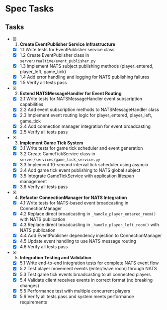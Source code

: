 # Spec Tasks

## Tasks

- [x] 1. **Create EventPublisher Service Infrastructure**
  - [x] 1.1 Write tests for EventPublisher service class
  - [x] 1.2 Create EventPublisher class in `server/realtime/event_publisher.py`
  - [x] 1.3 Implement NATS subject publishing methods (player_entered, player_left, game_tick)
  - [x] 1.4 Add error handling and logging for NATS publishing failures
  - [x] 1.5 Verify all tests pass

- [x] 2. **Extend NATSMessageHandler for Event Routing**
  - [x] 2.1 Write tests for NATSMessageHandler event subscription capabilities
  - [x] 2.2 Add event subscription methods to NATSMessageHandler class
  - [x] 2.3 Implement event routing logic for player_entered, player_left, game_tick
  - [x] 2.4 Add connection manager integration for event broadcasting
  - [x] 2.5 Verify all tests pass

- [x] 3. **Implement Game Tick System**
  - [x] 3.1 Write tests for game tick scheduler and event generation
  - [x] 3.2 Create GameTickService class in `server/services/game_tick_service.py`
  - [x] 3.3 Implement 10-second interval tick scheduler using asyncio
  - [x] 3.4 Add game tick event publishing to NATS global subject
  - [x] 3.5 Integrate GameTickService with application lifespan management
  - [x] 3.6 Verify all tests pass

- [x] 4. **Refactor ConnectionManager for NATS Integration**
  - [x] 4.1 Write tests for NATS-based event broadcasting in ConnectionManager
  - [x] 4.2 Replace direct broadcasting in `_handle_player_entered_room()` with NATS publication
  - [x] 4.3 Replace direct broadcasting in `_handle_player_left_room()` with NATS publication
  - [x] 4.4 Add EventPublisher dependency injection to ConnectionManager
  - [x] 4.5 Update event handling to use NATS message routing
  - [x] 4.6 Verify all tests pass

- [x] 5. **Integration Testing and Validation**
  - [x] 5.1 Write end-to-end integration tests for complete NATS event flow
  - [x] 5.2 Test player movement events (enter/leave room) through NATS
  - [x] 5.3 Test game tick events broadcasting to all connected players
  - [x] 5.4 Validate client receives events in correct format (no breaking changes)
  - [x] 5.5 Performance test with multiple concurrent players
  - [x] 5.6 Verify all tests pass and system meets performance requirements
